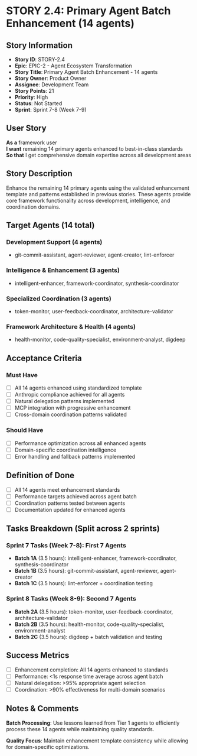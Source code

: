 # STORY 2.4: Primary Agent Batch Enhancement (14 agents)

## Story Information
- **Story ID**: STORY-2.4
- **Epic**: EPIC-2 - Agent Ecosystem Transformation
- **Story Title**: Primary Agent Batch Enhancement - 14 agents
- **Story Owner**: Product Owner
- **Assignee**: Development Team
- **Story Points**: 21
- **Priority**: High
- **Status**: Not Started
- **Sprint**: Sprint 7-8 (Week 7-9)

## User Story

**As a** framework user  
**I want** remaining 14 primary agents enhanced to best-in-class standards  
**So that** I get comprehensive domain expertise across all development areas

## Story Description

Enhance the remaining 14 primary agents using the validated enhancement template and patterns established in previous stories. These agents provide core framework functionality across development, intelligence, and coordination domains.

## Target Agents (14 total)

### Development Support (4 agents)
- git-commit-assistant, agent-reviewer, agent-creator, lint-enforcer

### Intelligence & Enhancement (3 agents)  
- intelligent-enhancer, framework-coordinator, synthesis-coordinator

### Specialized Coordination (3 agents)
- token-monitor, user-feedback-coordinator, architecture-validator

### Framework Architecture & Health (4 agents)
- health-monitor, code-quality-specialist, environment-analyst, digdeep

## Acceptance Criteria

### Must Have
- [ ] All 14 agents enhanced using standardized template
- [ ] Anthropic compliance achieved for all agents
- [ ] Natural delegation patterns implemented
- [ ] MCP integration with progressive enhancement
- [ ] Cross-domain coordination patterns validated

### Should Have
- [ ] Performance optimization across all enhanced agents
- [ ] Domain-specific coordination intelligence
- [ ] Error handling and fallback patterns implemented

## Definition of Done

- [ ] All 14 agents meet enhancement standards
- [ ] Performance targets achieved across agent batch
- [ ] Coordination patterns tested between agents
- [ ] Documentation updated for enhanced agents

## Tasks Breakdown (Split across 2 sprints)

### Sprint 7 Tasks (Week 7-8): First 7 Agents
- **Batch 1A** (3.5 hours): intelligent-enhancer, framework-coordinator, synthesis-coordinator
- **Batch 1B** (3.5 hours): git-commit-assistant, agent-reviewer, agent-creator  
- **Batch 1C** (3.5 hours): lint-enforcer + coordination testing

### Sprint 8 Tasks (Week 8-9): Second 7 Agents  
- **Batch 2A** (3.5 hours): token-monitor, user-feedback-coordinator, architecture-validator
- **Batch 2B** (3.5 hours): health-monitor, code-quality-specialist, environment-analyst
- **Batch 2C** (3.5 hours): digdeep + batch validation and testing

## Success Metrics

- [ ] Enhancement completion: All 14 agents enhanced to standards
- [ ] Performance: <1s response time average across agent batch
- [ ] Natural delegation: >95% appropriate agent selection
- [ ] Coordination: >90% effectiveness for multi-domain scenarios

## Notes & Comments

**Batch Processing**: Use lessons learned from Tier 1 agents to efficiently process these 14 agents while maintaining quality standards.

**Quality Focus**: Maintain enhancement template consistency while allowing for domain-specific optimizations.